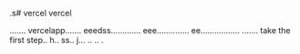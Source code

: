 .s# vercel
vercel

.......
vercelapp.......
eeedss.............
eee..............
 ee.................
.......
 take the first step..
h..
ss..
j...
..
..
.